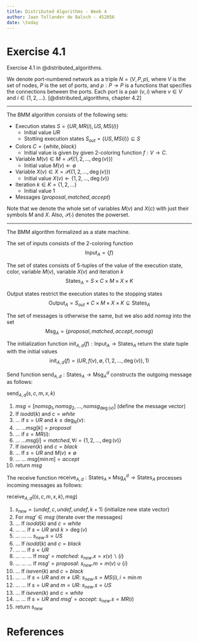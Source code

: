 ```yaml
---
title: Distributed Algorithms - Week 4
author: Jaan Tollander de Balsch - 452056
date: \today
---
```

# Exercise 4.1
Exercise 4.1 in @distributed_algorithms.

We denote port-numbered network as a triple $N=(V,P,p)$, where $V$ is the set of nodes, $P$ is the set of ports, and $p:P→P$ is a functions that specifies the connections between the ports. Each port is a pair $(v,i)$ where $v∈V$ and $i∈\{1, 2, ...\}.$ [@distributed_algorithms, chapter 4.2]

---

The BMM algorithm consists of the following sets:

- Execution states $S=\{UR, MR(i), US, MS(i)\}$
  - Initial value $UR$
  - Stotting execution states $S_{out}=\{US, MS(i)\}⊆S$
- Colors $C=\{white,black\}$
  - Initial value is given by given $2$-coloring function $f:V→C$.
- Variable $M(v)∈M=\mathcal{P}(\{1, 2, ..., \deg(v)\})$
  - Initial value $M(v)←∅$
- Variable $X(v)∈X=\mathcal{P}(\{1, 2, ..., \deg(v)\})$
  - Initial value $X(v)←\{1, 2, ..., \deg(v)\}$
- Iteration $k∈K=\{1, 2, ...\}$
  - Initial value $1$
- Messages $\{proposal, matched, accept\}$

Note that we denote the whole set of variables $M(v)$ and $X(c)$ with just their symbols $M$ and $X$. Also, $\mathcal{P}(⋅)$ denotes the powerset.

---

The BMM algorithm formalized as a state machine.

The set of inputs consists of the $2$-coloring function
$$
\mathrm{Input}_A = \{f\}
$$

The set of states consists of $5$-tuples of the value of the execution state, color, variable $M(v)$, variable $X(v)$ and iteration $k$
$$
\mathrm{States}_A = S × C × M × X × K
$$

Output states restrict the execution states to the stopping states
$$
\mathrm{Output}_A = S_{out} × C × M × X × K ⊆ \mathrm{States}_A
$$

The set of messages is otherwise the same, but we also add $nomsg$ into the set
$$
\mathrm{Msg}_A = \{proposal, matched, accept, nomsg\}
$$

The initialization function $\mathrm{init}_{A,d}(f) : \mathrm{Input}_A → \mathrm{States}_A$ return the state tuple with the initial values
$$
\mathrm{init}_{A,d}(f) = (UR, f(v), ∅, \{1, 2, ..., \deg(v)\}, 1)
$$

Send function $\mathrm{send}_{A,d} : \mathrm{States}_A→\mathrm{Msg}_A^d$ constructs the outgoing message as follows:

$\mathrm{send}_{A,d}(s, c, m, x, k)$

1) $msg=[nomsg_1,nomsg_2,...,nomsg_{\deg(v)}]$ (define the message vector)
1) If $isodd(k)$ and $c = white$ 
2) ... if $s = UR$ and $k≤\deg_N(v)$: 
3) ... ...$msg[k]=proposal$
4) ... if $s = MR(i)$: 
5) ... ...$msg[i]=matched,∀i=\{1,2,...,\deg(v)\}$
6) If $iseven(k)$ and $c = black$ 
7) ... If $s=UR$ and $M(v)≠∅$
8) ... ... $msg[\min m]=accept$
9) return $msg$

The receive function $\mathrm{receive}_{A,d}:\mathrm{States}_A×\mathrm{Msg}_A^d→\mathrm{States}_A$ processes incoming messages as follows:

$\mathrm{receive}_{A,d}((s, c, m, x, k), msg)$

1) $s_{new}=(undef,c,undef,undef,k+1)$ (initialize new state vector)
2) For $msg'∈msg$ (iterate over the messages)
3) ... If $isodd(k)$ and $c = white$ 
4) ... ... If $s=UR$ and $k>\deg(v)$
5) ... ... ... $s_{new}.s = US$
6) ... If $isodd(k)$ and $c = black$
7) ... ... If $s=UR$
8) ... ... ... If $msg'=matched$: $s_{new}.x=x(v)∖\{i\}$
9) ... ... ... If $msg'=proposal$: $s_{new}.m=m(v)∪\{i\}$
10) ... If $iseven(k)$ and $c = black$ 
11) ... ... If $s=UR$ and $m≠UR$: $s_{new}.s=MS(i), i=\min m$
12) ... ... If $s=UR$ and $m=UR$: $s_{new}.s=US$
13) ... If $iseven(k)$ and $c = white$ 
14) ... ... If $s=UR$ and $msg'=accept$: $s_{new}.s=MR(i)$
15) return $s_{new}$


# References
